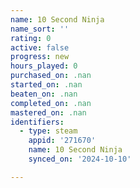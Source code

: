 ```yaml
---
name: 10 Second Ninja
name_sort: ''
rating: 0
active: false
progress: new
hours_played: 0
purchased_on: .nan
started_on: .nan
beaten_on: .nan
completed_on: .nan
mastered_on: .nan
identifiers:
  - type: steam
    appid: '271670'
    name: 10 Second Ninja
    synced_on: '2024-10-10'

---
```

